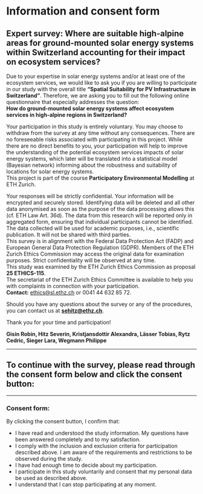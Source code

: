 # Information and consent form

## Expert survey: Where are suitable high-alpine areas for ground-mounted solar energy systems within Switzerland accounting for their impact on ecosystem services?

Due to your expertise in solar energy systems and/or at least one of the ecosystem services, we would like to ask you if you are willing to participate in our study with the overall title **“Spatial Suitability for PV Infrastructure in Switzerland”**. Therefore, we are asking you to fill out the following online questionnaire that especially addresses the question:  
**How do ground-mounted solar energy systems affect ecosystem services in high-alpine regions in Switzerland?**

Your participation in this study is entirely voluntary. You may choose to withdraw from the survey at any time without any consequences. There are no foreseeable risks associated with participating in this project. While there are no direct benefits to you, your participation will help to improve the understanding of the potential ecosystem services impacts of solar energy systems, which later will be translated into a statistical model (Bayesian network) informing about the robustness and suitability of locations for solar energy systems.  
This project is part of the course **Participatory Environmental Modelling** at ETH Zurich.

Your responses will be strictly confidential. Your information will be encrypted and securely stored. Identifying data will be deleted and all other data anonymised as soon as the purpose of the data processing allows this (cf. ETH Law Art. 36d). The data from this research will be reported only in aggregated form, ensuring that individual participants cannot be identified. The data collected will be used for academic purposes, i.e., scientific publication. It will not be shared with third parties.  
This survey is in alignment with the Federal Data Protection Act (FADP) and European General Data Protection Regulation (GDPR). Members of the ETH Zurich Ethics Commission may access the original data for examination purposes. Strict confidentiality will be observed at any time.  
This study was examined by the ETH Zurich Ethics Commission as proposal **25 ETHICS-115**.  
The secretariat of the ETH Zurich Ethics Committee is available to help you with complaints in connection with your participation.  
**Contact:** ethics@sl.ethz.ch or 0041 44 632 85 72.

Should you have any questions about the survey or any of the procedures, you can contact us at **sehitz@ethz.ch**.

Thank you for your time and participation!

**Gisin Robin, Hitz Severin, Kristjansdottir Alexandra, Lässer Tobias, Rytz Cedric, Sieger Lara, Wegmann Philippe**

---

## To continue with the survey, please read through the consent form below and click the consent button:

---

### Consent form:

By clicking the consent button, I confirm that:

- I have read and understood the study information. My questions have been answered completely and to my satisfaction.
- I comply with the inclusion and exclusion criteria for participation described above. I am aware of the requirements and restrictions to be observed during the study.
- I have had enough time to decide about my participation.
- I participate in this study voluntarily and consent that my personal data be used as described above.
- I understand that I can stop participating at any moment.
